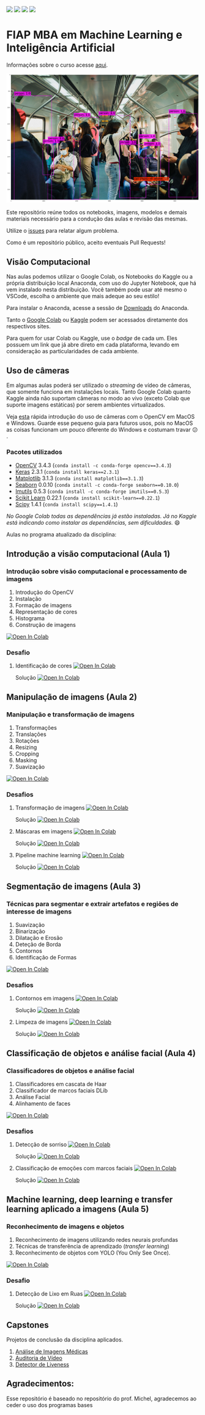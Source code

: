![](https://img.shields.io/github/repo-size/FIAPON/fiap-ml-visao-computacional)
![](https://img.shields.io/github/issues/FIAPON/fiap-ml-visao-computacional)
![](https://img.shields.io/github/watchers/FIAPON/fiap-ml-visao-computacional)
![](https://img.shields.io/github/last-commit/FIAPON/fiap-ml-visao-computacional)


# FIAP MBA em Machine Learning e Inteligência Artificial

Informações sobre o curso acesse [aqui](https://www.fiap.com.br/mba/mba-em-artificial-intelligence-e-machine-learning/).

![alt text](image/computer-vision.png)

Este repositório reúne todos os notebooks, imagens, modelos e demais materiais necessário para a condução das aulas e revisão das mesmas.

Utilize o [issues](https://github.com/FIAPON/fiap-ml-visao-computacional/issues) para relatar algum problema.

Como é um repositório público, aceito eventuais Pull Requests!

## Visão Computacional

Nas aulas podemos utilizar o Google Colab, os Notebooks do Kaggle ou a própria distribuição local Anaconda, com uso do Jupyter Notebook, que há vem instalado nesta distribuição. Você também pode usar até mesmo o VSCode, escolha o ambiente que mais adeque ao seu estilo!

Para instalar o Anaconda, acesse a sessão de [Downloads](https://www.anaconda.com/download) do Anaconda.

Tanto o [Google Colab](https://colab.research.google.com/) ou [Kaggle](https://www.kaggle.com/) podem ser acessados diretamente dos respectivos sites.

Para quem for usar Colab ou Kaggle, use o _badge_ de cada um. Eles possuem um link que já abre direto em cada plataforma, levando em consideração as particularidades de cada ambiente.

## Uso de câmeras

Em algumas aulas poderá ser utilizado o _streaming_ de vídeo de câmeras, que somente funciona em instalações locais. Tanto Google Colab quanto Kaggle ainda não suportam câmeras no modo ao vivo (exceto Colab que suporte imagens estáticas) por serem ambientes virtualizados.

Veja [esta](https://github.com/michelpf/fiap-ml-tec-proc-imagens/blob/master/util/videos-camera-mac-windows.ipynb) rápida introdução do uso de câmeras com o OpenCV em MacOS e Windows. Guarde esse pequeno guia para futuros usos, pois no MacOS as coisas funcionam um pouco diferente do Windows e costumam travar 😕 .

### Pacotes utilizados

* [OpenCV](https://opencv.org/) 3.4.3 (```conda install -c conda-forge opencv==3.4.3```)
* [Keras](https://keras.io/) 2.3.1 (```conda install keras==2.3.1```)
* [Matplotlib](https://matplotlib.org/) 3.1.3 (```conda install matplotlib==3.1.3```)
* [Seaborn](https://seaborn.pydata.org/) 0.0.10 (```conda install -c conda-forge seaborn==0.10.0```)
* [Imutils](https://pypi.org/project/imutils/) 0.5.3 (```conda install -c conda-forge imutils==0.5.3```)
* [Scikit Learn](https://scikit-learn.org/stable/) 0.22.1 (```conda install scikit-learn==0.22.1```)
* [Scipy](https://www.scipy.org/) 1.4.1 (```conda install scipy==1.4.1```)

_No Google Colab todas as dependências já estão instaladas. Já no Kaggle está indicando como instalar as dependências, sem dificuldades._ 😄

Aulas no programa atualizado da disciplina:

## Introdução a visão computacional (Aula 1)

### Introdução sobre visão computacional e processamento de imagens

1. Introdução do OpenCV
2. Instalação
3. Formação de imagens
4. Representação de cores
5. Histograma
6. Construção de imagens

[![Open In Colab](https://colab.research.google.com/assets/colab-badge.svg)](https://colab.research.google.com/github/FIAPON/fiap-ml-visao-computacional/blob/main/aula-1-introducao-visao-computacional/introducao-visao-computacional.ipynb)

### Desafio

1. Identificação de cores 
[![Open In Colab](https://colab.research.google.com/assets/colab-badge.svg)](https://colab.research.google.com/github/FIAPON/fiap-ml-visao-computacional/blob/main/aula-1-introducao-visao-computacional/desafio-1/desafio-1.ipynb)

    Solução [![Open In Colab](https://colab.research.google.com/assets/colab-badge.svg)](https://colab.research.google.com/github/FIAPON/fiap-ml-visao-computacional/blob/main/aula-1-introducao-visao-computacional/desafio-1/desafio-1-solucao.ipynb) 


## Manipulação de imagens (Aula 2)

### Manipulação e transformação de imagens

1. Transformações
2. Translações
3. Rotações
4. Resizing
5. Cropping
6. Masking
7. Suavização

[![Open In Colab](https://colab.research.google.com/assets/colab-badge.svg)](https://colab.research.google.com/github/FIAPON/fiap-ml-visao-computacional/blob/main/aula-2-transformacao/transformacao-imagens.ipynb)

### Desafios

1. Transformação de imagens [![Open In Colab](https://colab.research.google.com/assets/colab-badge.svg)](https://colab.research.google.com/github/FIAPON/fiap-ml-visao-computacional/blob/main/aula-2-transformacao/desafio-1/desafio-1.ipynb) 

    Solução
[![Open In Colab](https://colab.research.google.com/assets/colab-badge.svg)](https://colab.research.google.com/github/FIAPON/fiap-ml-visao-computacional/blob/main/aula-2-transformacao/desafio-1/desafio-1-solucao.ipynb)

2. Máscaras em imagens [![Open In Colab](https://colab.research.google.com/assets/colab-badge.svg)](https://colab.research.google.com/github/FIAPON/fiap-ml-visao-computacional/blob/main/aula-2-transformacao/desafio-2/desafio-2.ipynb)

    Solução
    [![Open In Colab](https://colab.research.google.com/assets/colab-badge.svg)](https://colab.research.google.com/github/FIAPON/fiap-ml-visao-computacional/blob/main/aula-2-transformacao/desafio-2/desafio-2-solucao.ipynb)

3. Pipeline machine learning [![Open In Colab](https://colab.research.google.com/assets/colab-badge.svg)](https://colab.research.google.com/github/FIAPON/fiap-ml-visao-computacional/blob/main/aula-2-transformacao/desafio-3/desafio-3.ipynb)

    Solução [![Open In Colab](https://colab.research.google.com/assets/colab-badge.svg)](https://colab.research.google.com/github/FIAPON/fiap-ml-visao-computacional/blob/main/aula-2-transformacao/desafio-3/desafio-3-solucao.ipynb)


## Segmentação de imagens (Aula 3)

### Técnicas para segmentar e extrair artefatos e regiões de interesse de imagens

1. Suavização
2. Binarização
3. Dilatação e Erosão
4. Deteção de Borda
4. Contornos
5. Identificação de Formas

[![Open In Colab](https://colab.research.google.com/assets/colab-badge.svg)](https://colab.research.google.com/github/FIAPON/fiap-ml-visao-computacional/blob/main/aula-3-segmentacao/segmentacao.ipynb)

### Desafios

1. Contornos em imagens [![Open In Colab](https://colab.research.google.com/assets/colab-badge.svg)](https://colab.research.google.com/github/FIAPON/fiap-ml-visao-computacional/blob/main/aula-3-segmentacao/desafio-1/desafio-1.ipynb)

    Solução [![Open In Colab](https://colab.research.google.com/assets/colab-badge.svg)](https://colab.research.google.com/github/FIAPON/fiap-ml-visao-computacional/blob/main/aula-3-segmentacao/desafio-1/desafio-1-solucao.ipynb)

2. Limpeza de imagens [![Open In Colab](https://colab.research.google.com/assets/colab-badge.svg)](https://colab.research.google.com/github/FIAPON/fiap-ml-visao-computacional/blob/main/aula-3-segmentacao/desafio-2/desafio-2.ipynb)

    Solução [![Open In Colab](https://colab.research.google.com/assets/colab-badge.svg)](https://colab.research.google.com/github/FIAPON/fiap-ml-visao-computacional/blob/main/aula-3-segmentacao/desafio-2/desafio-2-solucao.ipynb)


## Classificação de objetos e análise facial (Aula 4)

### Classificadores de objetos e análise facial

1. Classificadores em cascata de Haar
2. Classificador de marcos faciais DLib
3. Análise Facial
4. Alinhamento de faces

[![Open In Colab](https://colab.research.google.com/assets/colab-badge.svg)](https://colab.research.google.com/github/FIAPON/fiap-ml-visao-computacional/blob/main/aula-4-analise-facial/classificacao-objetos-analise-facial.ipynb)

### Desafios

1. Detecção de sorriso [![Open In Colab](https://colab.research.google.com/assets/colab-badge.svg)](https://colab.research.google.com/github/FIAPON/fiap-ml-visao-computacional/blob/main/aula-4-analise-facial/desafio-1/desafio-1.ipynb)
    
    Solução [![Open In Colab](https://colab.research.google.com/assets/colab-badge.svg)](https://colab.research.google.com/github/FIAPON/fiap-ml-visao-computacional/blob/main/aula-4-analise-facial/desafio-1/desafio-1-solucao.ipynb)

2. Classificação de emoções com marcos faciais [![Open In Colab](https://colab.research.google.com/assets/colab-badge.svg)](https://colab.research.google.com/github/FIAPON/fiap-ml-visao-computacional/blob/main/aula-4-analise-facial/desafio-2/desafio-2.ipynb)

    Solução [![Open In Colab](https://colab.research.google.com/assets/colab-badge.svg)](https://colab.research.google.com/github/FIAPON/fiap-ml-visao-computacional/blob/main/aula-4-analise-facial/desafio-2/desafio-2-solucao.ipynb)


## Machine learning, deep learning e transfer learning aplicado a imagens (Aula 5)

### Reconhecimento de imagens e objetos

1. Reconhecimento de imagens utilizando redes neurais profundas
2. Técnicas de transferência de aprendizado (*transfer learning*)
3. Reconhecimento de objetos com YOLO (You Only See Once).

[![Open In Colab](https://colab.research.google.com/assets/colab-badge.svg)](https://colab.research.google.com/github/FIAPON/fiap-ml-visao-computacional/blob/main/aula-5-machine-learning-aplicado/reconhecimento_de_imagens_e_objetos.ipynb)


### Desafio

1. Detecção de Lixo em Ruas [![Open In Colab](https://colab.research.google.com/assets/colab-badge.svg)](https://colab.research.google.com/github/FIAPON/fiap-ml-visao-computacional/blob/main/aula-5-machine-learning-aplicado/desafio-1/desafio-1.ipynb)
    
    Solução [![Open In Colab](https://colab.research.google.com/assets/colab-badge.svg)](https://colab.research.google.com/github/FIAPON/fiap-ml-visao-computacional/blob/main/aula-5-machine-learning-aplicado/desafio-1/desafio-1-solucao.ipynb)


## Capstones

Projetos de conclusão da disciplina aplicados.

1. [Análise de Imagens Médicas](https://github.com/michelpf/fiap-ml-visao-computacional-analise-imagens-medicas)
2. [Auditoria de Vídeo](https://github.com/michelpf/fiap-ml-visao-computacional-auditoria-video)
3. [Detector de Liveness](https://github.com/michelpf/fiap-ml-visao-computacional-detector-liveness)


## Agradecimentos:

Esse repositório é baseado no repositório do prof. Michel, agradecemos ao ceder o uso dos programas bases

